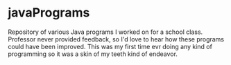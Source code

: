 # javaPrograms
Repository of various Java programs I worked on for a school class.  Professor never provided feedback, so I'd love to hear how these programs could have been improved.
This was my first time evr doing any kind of programming so it was a skin of my teeth kind of endeavor.
